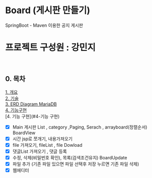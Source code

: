 # Board (게시판 만들기)
SpringBoot - Maven 이용한 공지 게시판
<br>

# 프로젝트 구성원 :  강민지


<br>



## 0. 목차
[1. 개요](#1-개요) </br>
[2. 기술](#2-기술) </br>
[3. ERD Diagram MariaDB](#3-database) </br>
[4. 기능구현](#4-기능구현) </br>
[4. 기능 구현](#4-기능 구현) </br>

- [x] Main 게시판 List , category ,Paging, Serach , arrayboard(정렬순서)
BoardView  
- [x] 시간 jsp로 쪼개기, 내용가져오기 
- [x] file 가져오기, fileList , file Dowload
- [x] 댓글List 가져오기 , 댓글 등록
- [x] 수정, 삭제(비밀번호 확인), 목록(검색조건유지)
BoardUpdate 
- [x] 파일 추가 (기존 파일 있으면 파일 선택후 저장 누르면 기존 파일 삭제)
- [x] 웹에디터 
